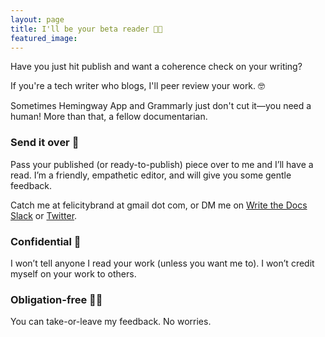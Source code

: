 ```yaml
---
layout: page
title: I'll be your beta reader 👩‍💻
featured_image: 
---
```


Have you just hit publish and want a coherence check on your writing? 

If you're a tech writer who blogs, I'll peer review your work. 🤓

Sometimes Hemingway App and Grammarly just don't cut it—you need a human! More than that, a fellow documentarian.

### Send it over 🚚

Pass your published (or ready-to-publish) piece over to me and I’ll have a read. I’m a friendly, empathetic editor, and will give you some gentle feedback.

Catch me at felicitybrand at gmail dot com, or DM me on [Write the Docs Slack](https://www.writethedocs.org/slack/) or [Twitter](https://twitter.com/flicstar_).

### Confidential 🔐

I won’t tell anyone I read your work (unless you want me to). I won’t credit myself on your work to others.

### Obligation-free 🤷‍♀️

You can take-or-leave my feedback. No worries.

